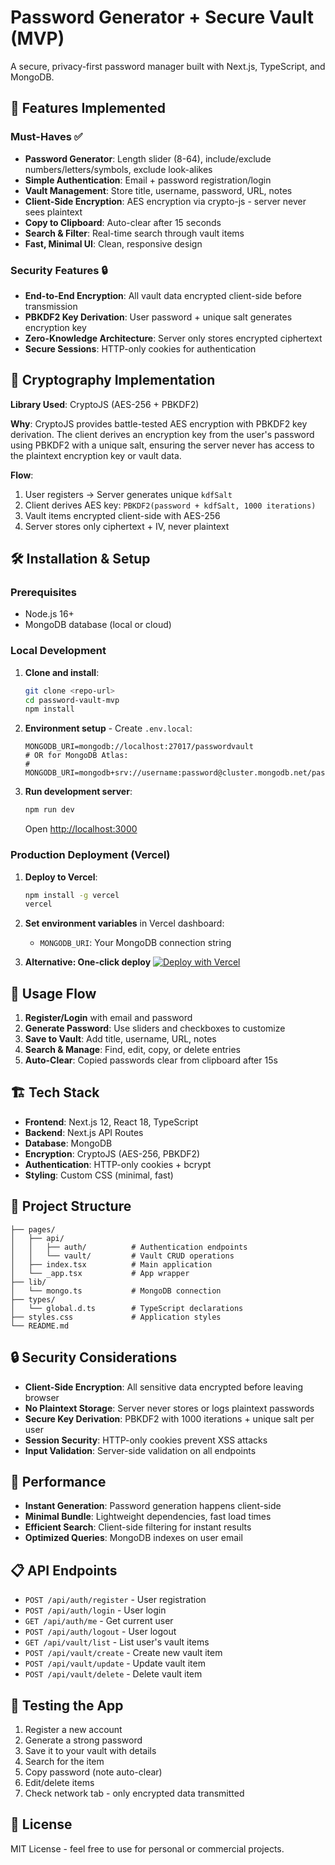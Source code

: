 # Password Generator + Secure Vault (MVP)

A secure, privacy-first password manager built with Next.js, TypeScript, and MongoDB.

## 🚀 Features Implemented

### Must-Haves ✅
- **Password Generator**: Length slider (8-64), include/exclude numbers/letters/symbols, exclude look-alikes
- **Simple Authentication**: Email + password registration/login
- **Vault Management**: Store title, username, password, URL, notes
- **Client-Side Encryption**: AES encryption via crypto-js - server never sees plaintext
- **Copy to Clipboard**: Auto-clear after 15 seconds
- **Search & Filter**: Real-time search through vault items
- **Fast, Minimal UI**: Clean, responsive design

### Security Features 🔒
- **End-to-End Encryption**: All vault data encrypted client-side before transmission
- **PBKDF2 Key Derivation**: User password + unique salt generates encryption key
- **Zero-Knowledge Architecture**: Server only stores encrypted ciphertext
- **Secure Sessions**: HTTP-only cookies for authentication

## 🔐 Cryptography Implementation

**Library Used**: CryptoJS (AES-256 + PBKDF2)

**Why**: CryptoJS provides battle-tested AES encryption with PBKDF2 key derivation. The client derives an encryption key from the user's password using PBKDF2 with a unique salt, ensuring the server never has access to the plaintext encryption key or vault data.

**Flow**:
1. User registers → Server generates unique `kdfSalt`
2. Client derives AES key: `PBKDF2(password + kdfSalt, 1000 iterations)`
3. Vault items encrypted client-side with AES-256
4. Server stores only ciphertext + IV, never plaintext

## 🛠 Installation & Setup

### Prerequisites
- Node.js 16+
- MongoDB database (local or cloud)

### Local Development
1. **Clone and install**:
   ```bash
   git clone <repo-url>
   cd password-vault-mvp
   npm install
   ```

2. **Environment setup** - Create `.env.local`:
   ```env
   MONGODB_URI=mongodb://localhost:27017/passwordvault
   # OR for MongoDB Atlas:
   # MONGODB_URI=mongodb+srv://username:password@cluster.mongodb.net/passwordvault
   ```

3. **Run development server**:
   ```bash
   npm run dev
   ```
   
   Open [http://localhost:3000](http://localhost:3000)

### Production Deployment (Vercel)

1. **Deploy to Vercel**:
   ```bash
   npm install -g vercel
   vercel
   ```

2. **Set environment variables** in Vercel dashboard:
   - `MONGODB_URI`: Your MongoDB connection string

3. **Alternative: One-click deploy**
   [![Deploy with Vercel](https://vercel.com/button)](https://vercel.com/new/clone?repository-url=https://github.com/yourusername/password-vault-mvp)

## 📱 Usage Flow

1. **Register/Login** with email and password
2. **Generate Password**: Use sliders and checkboxes to customize
3. **Save to Vault**: Add title, username, URL, notes
4. **Search & Manage**: Find, edit, copy, or delete entries
5. **Auto-Clear**: Copied passwords clear from clipboard after 15s

## 🏗 Tech Stack

- **Frontend**: Next.js 12, React 18, TypeScript
- **Backend**: Next.js API Routes
- **Database**: MongoDB
- **Encryption**: CryptoJS (AES-256, PBKDF2)
- **Authentication**: HTTP-only cookies + bcrypt
- **Styling**: Custom CSS (minimal, fast)

## 📁 Project Structure

```
├── pages/
│   ├── api/
│   │   ├── auth/          # Authentication endpoints
│   │   └── vault/         # Vault CRUD operations
│   ├── index.tsx          # Main application
│   └── _app.tsx           # App wrapper
├── lib/
│   └── mongo.ts           # MongoDB connection
├── types/
│   └── global.d.ts        # TypeScript declarations
├── styles.css             # Application styles
└── README.md
```

## 🔒 Security Considerations

- **Client-Side Encryption**: All sensitive data encrypted before leaving browser
- **No Plaintext Storage**: Server never stores or logs plaintext passwords
- **Secure Key Derivation**: PBKDF2 with 1000 iterations + unique salt per user
- **Session Security**: HTTP-only cookies prevent XSS attacks
- **Input Validation**: Server-side validation on all endpoints

## 🚀 Performance

- **Instant Generation**: Password generation happens client-side
- **Minimal Bundle**: Lightweight dependencies, fast load times
- **Efficient Search**: Client-side filtering for instant results
- **Optimized Queries**: MongoDB indexes on user email

## 📋 API Endpoints

- `POST /api/auth/register` - User registration
- `POST /api/auth/login` - User login
- `GET /api/auth/me` - Get current user
- `POST /api/auth/logout` - User logout
- `GET /api/vault/list` - List user's vault items
- `POST /api/vault/create` - Create new vault item
- `POST /api/vault/update` - Update vault item
- `POST /api/vault/delete` - Delete vault item

## 🧪 Testing the App

1. Register a new account
2. Generate a strong password
3. Save it to your vault with details
4. Search for the item
5. Copy password (note auto-clear)
6. Edit/delete items
7. Check network tab - only encrypted data transmitted

## 📝 License

MIT License - feel free to use for personal or commercial projects.
